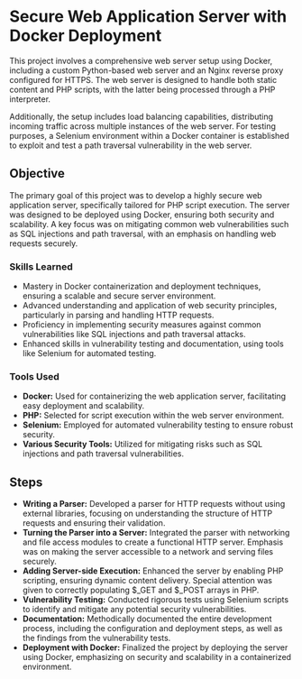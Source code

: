 # Secure Web Application Server with Docker Deployment

This project involves a comprehensive web server setup using Docker, including a custom Python-based web server and an Nginx reverse proxy configured for HTTPS. The web server is designed to handle both static content and PHP scripts, with the latter being processed through a PHP interpreter.

Additionally, the setup includes load balancing capabilities, distributing incoming traffic across multiple instances of the web server. For testing purposes, a Selenium environment within a Docker container is established to exploit and test a path traversal vulnerability in the web server. 


## Objective
The primary goal of this project was to develop a highly secure web application server, specifically tailored for PHP script execution. The server was designed to be deployed using Docker, ensuring both security and scalability. A key focus was on mitigating common web vulnerabilities such as SQL injections and path traversal, with an emphasis on handling web requests securely.


### Skills Learned

- Mastery in Docker containerization and deployment techniques, ensuring a scalable and secure server environment.
- Advanced understanding and application of web security principles, particularly in parsing and handling HTTP requests.
- Proficiency in implementing security measures against common vulnerabilities like SQL injections and path traversal attacks.
- Enhanced skills in vulnerability testing and documentation, using tools like Selenium for automated testing.


### Tools Used

- **Docker:** Used for containerizing the web application server, facilitating easy deployment and scalability.
- **PHP:** Selected for script execution within the web server environment.
- **Selenium:** Employed for automated vulnerability testing to ensure robust security.
- **Various Security Tools:** Utilized for mitigating risks such as SQL injections and path traversal vulnerabilities.


## Steps

- **Writing a Parser:** Developed a parser for HTTP requests without using external libraries, focusing on understanding the structure of HTTP requests and ensuring their validation.
- **Turning the Parser into a Server:** Integrated the parser with networking and file access modules to create a functional HTTP server. Emphasis was on making the server accessible to a network and serving files securely.
- **Adding Server-side Execution:** Enhanced the server by enabling PHP scripting, ensuring dynamic content delivery. Special attention was given to correctly populating $_GET and $_POST arrays in PHP.
- **Vulnerability Testing:** Conducted rigorous tests using Selenium scripts to identify and mitigate any potential security vulnerabilities.
- **Documentation:** Methodically documented the entire development process, including the configuration and deployment steps, as well as the findings from the vulnerability tests.
- **Deployment with Docker:** Finalized the project by deploying the server using Docker, emphasizing on security and scalability in a containerized environment.
